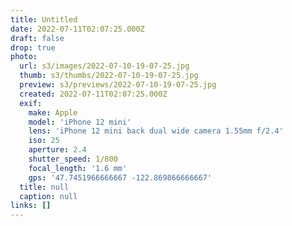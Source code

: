 ```yaml
---
title: Untitled
date: 2022-07-11T02:07:25.000Z
draft: false
drop: true
photo:
  url: s3/images/2022-07-10-19-07-25.jpg
  thumb: s3/thumbs/2022-07-10-19-07-25.jpg
  preview: s3/previews/2022-07-10-19-07-25.jpg
  created: 2022-07-11T02:07:25.000Z
  exif:
    make: Apple
    model: 'iPhone 12 mini'
    lens: 'iPhone 12 mini back dual wide camera 1.55mm f/2.4'
    iso: 25
    aperture: 2.4
    shutter_speed: 1/800
    focal_length: '1.6 mm'
    gps: '47.7451966666667 -122.869866666667'
  title: null
  caption: null
links: []
---
```

